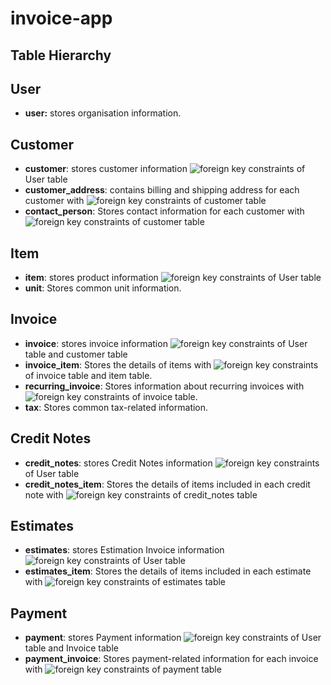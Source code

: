 # invoice-app
## Table Hierarchy
## User 
- **user:** stores organisation information.
## Customer
- **customer**: stores customer information ![foreign key constraints](https://img.shields.io/badge/Foreign%20Key-Constraints-brightgreen) of User table
- **customer_address**: contains billing and shipping address for each customer with ![foreign key constraints](https://img.shields.io/badge/Foreign%20Key-Constraints-brightgreen) of customer table
- **contact_person**: Stores contact information for each customer with ![foreign key constraints](https://img.shields.io/badge/Foreign%20Key-Constraints-brightgreen) of customer table

## Item
- **item**: stores product information ![foreign key constraints](https://img.shields.io/badge/Foreign%20Key-Constraints-brightgreen) of User table
- **unit**: Stores common unit information.

## Invoice
- **invoice**: stores invoice information ![foreign key constraints](https://img.shields.io/badge/Foreign%20Key-Constraints-brightgreen) of User table and customer table
- **invoice_item**: Stores the details of items with ![foreign key constraints](https://img.shields.io/badge/Foreign%20Key-Constraints-brightgreen) of invoice table and item table.
- **recurring_invoice**: Stores information about recurring invoices with ![foreign key constraints](https://img.shields.io/badge/Foreign%20Key-Constraints-brightgreen) of invoice table.
- **tax**: Stores common tax-related information.

## Credit Notes
- **credit_notes**: stores Credit Notes information ![foreign key constraints](https://img.shields.io/badge/Foreign%20Key-Constraints-brightgreen) of User table
- **credit_notes_item**: Stores the details of items included in each credit note with ![foreign key constraints](https://img.shields.io/badge/Foreign%20Key-Constraints-brightgreen) of credit_notes table

## Estimates
- **estimates**: stores Estimation Invoice information ![foreign key constraints](https://img.shields.io/badge/Foreign%20Key-Constraints-brightgreen) of User table
- **estimates_item**: Stores the details of items included in each estimate  with ![foreign key constraints](https://img.shields.io/badge/Foreign%20Key-Constraints-brightgreen) of estimates table

## Payment
- **payment**: stores Payment information ![foreign key constraints](https://img.shields.io/badge/Foreign%20Key-Constraints-brightgreen) of User table and Invoice table
- **payment_invoice**: Stores payment-related information for each invoice with ![foreign key constraints](https://img.shields.io/badge/Foreign%20Key-Constraints-brightgreen) of payment table
